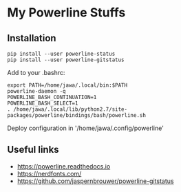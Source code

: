# My Powerline Stuffs

## Installation

```
pip install --user powerline-status
pip install --user powerline-gitstatus
```

Add to your .bashrc:
```
export PATH=/home/jawa/.local/bin:$PATH
powerline-daemon -q
POWERLINE_BASH_CONTINUATION=1
POWERLINE_BASH_SELECT=1
. /home/jawa/.local/lib/python2.7/site-packages/powerline/bindings/bash/powerline.sh
```

Deploy configuration in '/home/jawa/.config/powerline'

## Useful links

*  https://powerline.readthedocs.io
*  https://nerdfonts.com/
*  https://github.com/jaspernbrouwer/powerline-gitstatus
